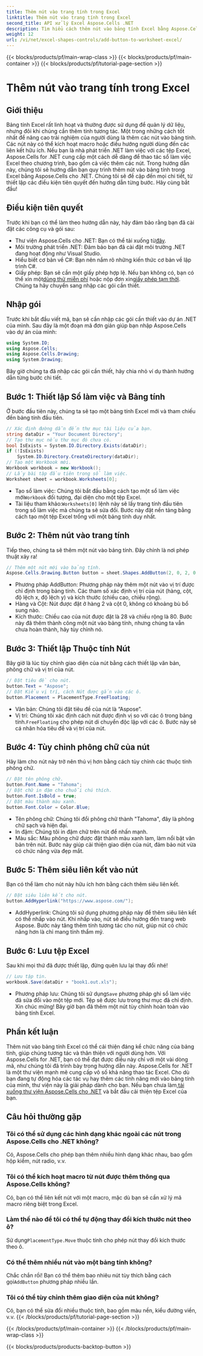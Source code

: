 ```yaml
---
title: Thêm nút vào trang tính trong Excel
linktitle: Thêm nút vào trang tính trong Excel
second_title: API xử lý Excel Aspose.Cells .NET
description: Tìm hiểu cách thêm nút vào bảng tính Excel bằng Aspose.Cells cho .NET với hướng dẫn từng bước này. Cải thiện bảng tính Excel bằng các nút tương tác.
weight: 12
url: /vi/net/excel-shapes-controls/add-button-to-worksheet-excel/
---
```


{{< blocks/products/pf/main-wrap-class >}}
{{< blocks/products/pf/main-container >}}
{{< blocks/products/pf/tutorial-page-section >}}

# Thêm nút vào trang tính trong Excel

## Giới thiệu
Bảng tính Excel rất linh hoạt và thường được sử dụng để quản lý dữ liệu, nhưng đôi khi chúng cần thêm tính tương tác. Một trong những cách tốt nhất để nâng cao trải nghiệm của người dùng là thêm các nút vào bảng tính. Các nút này có thể kích hoạt macro hoặc điều hướng người dùng đến các liên kết hữu ích. Nếu bạn là nhà phát triển .NET làm việc với các tệp Excel, Aspose.Cells for .NET cung cấp một cách dễ dàng để thao tác sổ làm việc Excel theo chương trình, bao gồm cả việc thêm các nút.
Trong hướng dẫn này, chúng tôi sẽ hướng dẫn bạn quy trình thêm nút vào bảng tính trong Excel bằng Aspose.Cells cho .NET. Chúng tôi sẽ đề cập đến mọi chi tiết, từ thiết lập các điều kiện tiên quyết đến hướng dẫn từng bước. Hãy cùng bắt đầu!
## Điều kiện tiên quyết
Trước khi bạn có thể làm theo hướng dẫn này, hãy đảm bảo rằng bạn đã cài đặt các công cụ và gói sau:
-  Thư viện Aspose.Cells cho .NET: Bạn có thể tải xuống từ[đây](https://releases.aspose.com/cells/net/).
- Môi trường phát triển .NET: Đảm bảo bạn đã cài đặt môi trường .NET đang hoạt động như Visual Studio.
- Hiểu biết cơ bản về C#: Bạn nên nắm rõ những kiến thức cơ bản về lập trình C#.
-  Giấy phép: Bạn sẽ cần một giấy phép hợp lệ. Nếu bạn không có, bạn có thể xin một[dùng thử miễn phí](https://releases.aspose.com/) hoặc nộp đơn xin[giấy phép tạm thời](https://purchase.aspose.com/temporary-license/).
Chúng ta hãy chuyển sang nhập các gói cần thiết.
## Nhập gói
Trước khi bắt đầu viết mã, bạn sẽ cần nhập các gói cần thiết vào dự án .NET của mình. Sau đây là một đoạn mã đơn giản giúp bạn nhập Aspose.Cells vào dự án của mình:
```csharp
using System.IO;
using Aspose.Cells;
using Aspose.Cells.Drawing;
using System.Drawing;
```
Bây giờ chúng ta đã nhập các gói cần thiết, hãy chia nhỏ ví dụ thành hướng dẫn từng bước chi tiết.
## Bước 1: Thiết lập Sổ làm việc và Bảng tính
Ở bước đầu tiên này, chúng ta sẽ tạo một bảng tính Excel mới và tham chiếu đến bảng tính đầu tiên.
```csharp
// Xác định đường dẫn đến thư mục tài liệu của bạn.
string dataDir = "Your Document Directory";
// Tạo thư mục nếu thư mục đó chưa có.
bool IsExists = System.IO.Directory.Exists(dataDir);
if (!IsExists)
	System.IO.Directory.CreateDirectory(dataDir);
// Tạo một Workbook mới.
Workbook workbook = new Workbook();
// Lấy bài tập đầu tiên trong sổ làm việc.
Worksheet sheet = workbook.Worksheets[0];
```

-  Tạo sổ làm việc: Chúng tôi bắt đầu bằng cách tạo một sổ làm việc mới`Workbook` đối tượng, đại diện cho một tệp Excel.
-  Tài liệu tham khảo:`Worksheets[0]` lệnh này sẽ lấy trang tính đầu tiên trong sổ làm việc mà chúng ta sẽ sửa đổi.
Bước này đặt nền tảng bằng cách tạo một tệp Excel trống với một bảng tính duy nhất.
## Bước 2: Thêm nút vào trang tính
Tiếp theo, chúng ta sẽ thêm một nút vào bảng tính. Đây chính là nơi phép thuật xảy ra!
```csharp
// Thêm một nút mới vào bảng tính.
Aspose.Cells.Drawing.Button button = sheet.Shapes.AddButton(2, 0, 2, 0, 28, 80);
```

- Phương pháp AddButton: Phương pháp này thêm một nút vào vị trí được chỉ định trong bảng tính. Các tham số xác định vị trí của nút (hàng, cột, độ lệch x, độ lệch y) và kích thước (chiều cao, chiều rộng).
- Hàng và Cột: Nút được đặt ở hàng 2 và cột 0, không có khoảng bù bổ sung nào.
- Kích thước: Chiều cao của nút được đặt là 28 và chiều rộng là 80.
Bước này đã thêm thành công một nút vào bảng tính, nhưng chúng ta vẫn chưa hoàn thành, hãy tùy chỉnh nó.
## Bước 3: Thiết lập Thuộc tính Nút
Bây giờ là lúc tùy chỉnh giao diện của nút bằng cách thiết lập văn bản, phông chữ và vị trí của nút.
```csharp
// Đặt tiêu đề cho nút.
button.Text = "Aspose";
// Đặt Kiểu vị trí, cách Nút được gắn vào các ô.
button.Placement = PlacementType.FreeFloating;
```

- Văn bản: Chúng tôi đặt tiêu đề của nút là “Aspose”.
-  Vị trí: Chúng tôi xác định cách nút được định vị so với các ô trong bảng tính.`FreeFloating` cho phép nút di chuyển độc lập với các ô.
Bước này sẽ cá nhân hóa tiêu đề và vị trí của nút.
## Bước 4: Tùy chỉnh phông chữ của nút
Hãy làm cho nút này trở nên thú vị hơn bằng cách tùy chỉnh các thuộc tính phông chữ.
```csharp
// Đặt tên phông chữ.
button.Font.Name = "Tahoma";
// Đặt chữ in đậm cho chuỗi chú thích.
button.Font.IsBold = true;
// Đặt màu thành màu xanh.
button.Font.Color = Color.Blue;
```

- Tên phông chữ: Chúng tôi đổi phông chữ thành "Tahoma", đây là phông chữ sạch và hiện đại.
- In đậm: Chúng tôi in đậm chữ trên nút để nhấn mạnh.
- Màu sắc: Màu phông chữ được đặt thành màu xanh lam, làm nổi bật văn bản trên nút.
Bước này giúp cải thiện giao diện của nút, đảm bảo nút vừa có chức năng vừa đẹp mắt.
## Bước 5: Thêm siêu liên kết vào nút
Bạn có thể làm cho nút này hữu ích hơn bằng cách thêm siêu liên kết.
```csharp
// Đặt siêu liên kết cho nút.
button.AddHyperlink("https://www.aspose.com/");
```

- AddHyperlink: Chúng tôi sử dụng phương pháp này để thêm siêu liên kết có thể nhấp vào nút. Khi nhấp vào, nút sẽ điều hướng đến trang web Aspose.
Bước này tăng thêm tính tương tác cho nút, giúp nút có chức năng hơn là chỉ mang tính thẩm mỹ.
## Bước 6: Lưu tệp Excel
Sau khi mọi thứ đã được thiết lập, đừng quên lưu lại thay đổi nhé!
```csharp
// Lưu tập tin.
workbook.Save(dataDir + "book1.out.xls");
```

-  Phương pháp lưu: Chúng tôi sử dụng`Save` phương pháp ghi sổ làm việc đã sửa đổi vào một tệp mới. Tệp sẽ được lưu trong thư mục đã chỉ định.
Xin chúc mừng! Bây giờ bạn đã thêm một nút tùy chỉnh hoàn toàn vào bảng tính Excel.
## Phần kết luận
Thêm nút vào bảng tính Excel có thể cải thiện đáng kể chức năng của bảng tính, giúp chúng tương tác và thân thiện với người dùng hơn. Với Aspose.Cells for .NET, bạn có thể đạt được điều này chỉ với một vài dòng mã, như chúng tôi đã trình bày trong hướng dẫn này.
Aspose.Cells for .NET là một thư viện mạnh mẽ cung cấp vô số khả năng thao tác Excel. Cho dù bạn đang tự động hóa các tác vụ hay thêm các tính năng mới vào bảng tính của mình, thư viện này là giải pháp dành cho bạn.
 Nếu bạn chưa làm,[tải xuống thư viện Aspose.Cells cho .NET](https://releases.aspose.com/cells/net/) và bắt đầu cải thiện tệp Excel của bạn.
## Câu hỏi thường gặp
### Tôi có thể sử dụng các hình dạng khác ngoài các nút trong Aspose.Cells cho .NET không?
Có, Aspose.Cells cho phép bạn thêm nhiều hình dạng khác nhau, bao gồm hộp kiểm, nút radio, v.v.
### Tôi có thể kích hoạt macro từ nút được thêm thông qua Aspose.Cells không?
Có, bạn có thể liên kết nút với một macro, mặc dù bạn sẽ cần xử lý mã macro riêng biệt trong Excel.
### Làm thế nào để tôi có thể tự động thay đổi kích thước nút theo ô?
 Sử dụng`PlacementType.Move` thuộc tính cho phép nút thay đổi kích thước theo ô.
### Có thể thêm nhiều nút vào một bảng tính không?
 Chắc chắn rồi! Bạn có thể thêm bao nhiêu nút tùy thích bằng cách gọi`AddButton` phương pháp nhiều lần.
### Tôi có thể tùy chỉnh thêm giao diện của nút không?
Có, bạn có thể sửa đổi nhiều thuộc tính, bao gồm màu nền, kiểu đường viền, v.v.
{{< /blocks/products/pf/tutorial-page-section >}}

{{< /blocks/products/pf/main-container >}}
{{< /blocks/products/pf/main-wrap-class >}}

{{< blocks/products/products-backtop-button >}}
